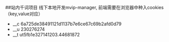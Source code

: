 ##站内千词项目
 线下本地开发mvip-manager, 前端需要在浏览器中种入cookies（key,value对应）
 - __c 6a725de38491121d1137b7e6ce67c69b2afd0d79
 - __u 230276274
 - __t ut5fb1e327141203.44681872
 
